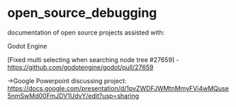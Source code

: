 # open_source_debugging
documentation of open source projects assisted with:



  Godot Engine

   [Fixed multi selecting when searching node tree #27659] - https://github.com/godotengine/godot/pull/27659

   ->Google Powerpoint discussing project: https://docs.google.com/presentation/d/1pvZWDFJWMtnMmyFVi4wMQuse5nmSwMd00FmJDV1UdvY/edit?usp=sharing
